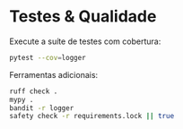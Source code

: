 # Testes & Qualidade

Execute a suíte de testes com cobertura:

```bash
pytest --cov=logger
```

Ferramentas adicionais:

```bash
ruff check .
mypy .
bandit -r logger
safety check -r requirements.lock || true
```
